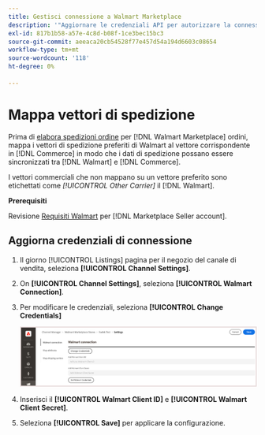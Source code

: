 ```yaml
---
title: Gestisci connessione a Walmart Marketplace
description: '"Aggiornare le credenziali API per autorizzare la connessione tra un [DNL! Commerce] vista store e [!DNL Walmart Marketplace]. The connection is required to connect [!DNL Commerce] elenchi di prodotti e sincronizzazione dei dati di inventario, prezzo, ordine e spedizione tra [!DNL Commerce] e il Walmart".'
exl-id: 817b1b58-a57e-4c8d-b08f-1ce3bec15bc3
source-git-commit: aeeaca20cb54528f77e457d54a194d6603c08654
workflow-type: tm+mt
source-wordcount: '118'
ht-degree: 0%

---
```


# Mappa vettori di spedizione

Prima di [elabora spedizioni ordine](process-orders.md#ship-an-order) per [!DNL Walmart Marketplace] ordini, mappa i vettori di spedizione preferiti di Walmart al vettore corrispondente in [!DNL Commerce] in modo che i dati di spedizione possano essere sincronizzati tra [!DNL Walmart] e [!DNL Commerce].

I vettori commerciali che non mappano su un vettore preferito sono etichettati come *[!UICONTROL Other Carrier]* il [!DNL Walmart].

**Prerequisiti**

Revisione [Requisiti Walmart](walmart-requirements.md) per [!DNL Marketplace Seller account].

## Aggiorna credenziali di connessione

1. Il giorno [!UICONTROL Listings] pagina per il negozio del canale di vendita, seleziona **[!UICONTROL Channel Settings]**.

1. On **[!UICONTROL Channel Settings]**, seleziona **[!UICONTROL Walmart Connection]**.

1. Per modificare le credenziali, seleziona **[!UICONTROL Change Credentials]**

   ![Aggiorna le credenziali API di Walmart per autorizzare la connessione](assets/update-connection-credentials.png)

1. Inserisci il **[!UICONTROL Walmart Client ID]** e **[!UICONTROL Walmart Client Secret]**.

1. Seleziona **[!UICONTROL Save]** per applicare la configurazione.
